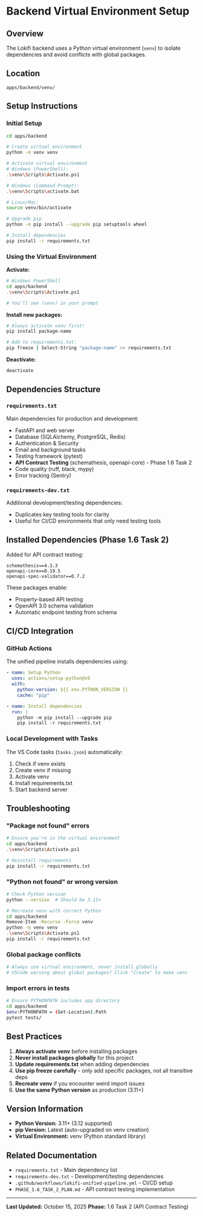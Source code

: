 # Backend Virtual Environment Setup

## Overview
The Lokifi backend uses a Python virtual environment (`venv`) to isolate dependencies and avoid conflicts with global packages.

## Location
```
apps/backend/venv/
```

## Setup Instructions

### Initial Setup
```bash
cd apps/backend

# Create virtual environment
python -m venv venv

# Activate virtual environment
# Windows (PowerShell):
.\venv\Scripts\Activate.ps1

# Windows (Command Prompt):
.\venv\Scripts\activate.bat

# Linux/Mac:
source venv/bin/activate

# Upgrade pip
python -m pip install --upgrade pip setuptools wheel

# Install dependencies
pip install -r requirements.txt
```

### Using the Virtual Environment

**Activate:**
```bash
# Windows PowerShell
cd apps/backend
.\venv\Scripts\Activate.ps1

# You'll see (venv) in your prompt
```

**Install new packages:**
```bash
# Always activate venv first!
pip install package-name

# Add to requirements.txt:
pip freeze | Select-String "package-name" >> requirements.txt
```

**Deactivate:**
```bash
deactivate
```

## Dependencies Structure

### `requirements.txt`
Main dependencies for production and development:
- FastAPI and web server
- Database (SQLAlchemy, PostgreSQL, Redis)
- Authentication & Security
- Email and background tasks
- Testing framework (pytest)
- **API Contract Testing** (schemathesis, openapi-core) - Phase 1.6 Task 2
- Code quality (ruff, black, mypy)
- Error tracking (Sentry)

### `requirements-dev.txt`
Additional development/testing dependencies:
- Duplicates key testing tools for clarity
- Useful for CI/CD environments that only need testing tools

## Installed Dependencies (Phase 1.6 Task 2)

Added for API contract testing:
```
schemathesis==4.3.3
openapi-core==0.19.5
openapi-spec-validator==0.7.2
```

These packages enable:
- Property-based API testing
- OpenAPI 3.0 schema validation
- Automatic endpoint testing from schema

## CI/CD Integration

### GitHub Actions
The unified pipeline installs dependencies using:
```yaml
- name: Setup Python
  uses: actions/setup-python@v5
  with:
    python-version: ${{ env.PYTHON_VERSION }}
    cache: "pip"

- name: Install dependencies
  run: |
    python -m pip install --upgrade pip
    pip install -r requirements.txt
```

### Local Development with Tasks
The VS Code tasks (`tasks.json`) automatically:
1. Check if venv exists
2. Create venv if missing
3. Activate venv
4. Install requirements.txt
5. Start backend server

## Troubleshooting

### "Package not found" errors
```bash
# Ensure you're in the virtual environment
cd apps/backend
.\venv\Scripts\Activate.ps1

# Reinstall requirements
pip install -r requirements.txt
```

### "Python not found" or wrong version
```bash
# Check Python version
python --version  # Should be 3.11+

# Recreate venv with correct Python
cd apps/backend
Remove-Item -Recurse -Force venv
python -m venv venv
.\venv\Scripts\Activate.ps1
pip install -r requirements.txt
```

### Global package conflicts
```bash
# Always use virtual environment, never install globally
# VSCode warning about global packages? Click "Create" to make venv
```

### Import errors in tests
```bash
# Ensure PYTHONPATH includes app directory
cd apps/backend
$env:PYTHONPATH = (Get-Location).Path
pytest tests/
```

## Best Practices

1. **Always activate venv** before installing packages
2. **Never install packages globally** for this project
3. **Update requirements.txt** when adding dependencies
4. **Use pip freeze carefully** - only add specific packages, not all transitive deps
5. **Recreate venv** if you encounter weird import issues
6. **Use the same Python version** as production (3.11+)

## Version Information

- **Python Version:** 3.11+ (3.12 supported)
- **pip Version:** Latest (auto-upgraded on venv creation)
- **Virtual Environment:** venv (Python standard library)

## Related Documentation

- `requirements.txt` - Main dependency list
- `requirements-dev.txt` - Development/testing dependencies
- `.github/workflows/lokifi-unified-pipeline.yml` - CI/CD setup
- `PHASE_1.6_TASK_2_PLAN.md` - API contract testing implementation

---

**Last Updated:** October 15, 2025
**Phase:** 1.6 Task 2 (API Contract Testing)
